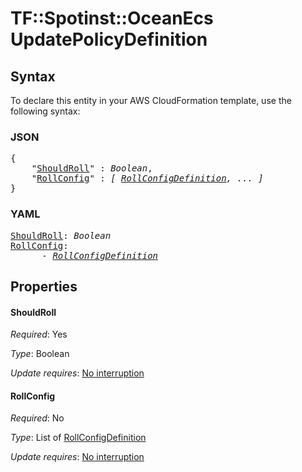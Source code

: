# TF::Spotinst::OceanEcs UpdatePolicyDefinition

## Syntax

To declare this entity in your AWS CloudFormation template, use the following syntax:

### JSON

<pre>
{
    "<a href="#shouldroll" title="ShouldRoll">ShouldRoll</a>" : <i>Boolean</i>,
    "<a href="#rollconfig" title="RollConfig">RollConfig</a>" : <i>[ <a href="rollconfigdefinition.md">RollConfigDefinition</a>, ... ]</i>
}
</pre>

### YAML

<pre>
<a href="#shouldroll" title="ShouldRoll">ShouldRoll</a>: <i>Boolean</i>
<a href="#rollconfig" title="RollConfig">RollConfig</a>: <i>
      - <a href="rollconfigdefinition.md">RollConfigDefinition</a></i>
</pre>

## Properties

#### ShouldRoll

_Required_: Yes

_Type_: Boolean

_Update requires_: [No interruption](https://docs.aws.amazon.com/AWSCloudFormation/latest/UserGuide/using-cfn-updating-stacks-update-behaviors.html#update-no-interrupt)

#### RollConfig

_Required_: No

_Type_: List of <a href="rollconfigdefinition.md">RollConfigDefinition</a>

_Update requires_: [No interruption](https://docs.aws.amazon.com/AWSCloudFormation/latest/UserGuide/using-cfn-updating-stacks-update-behaviors.html#update-no-interrupt)

